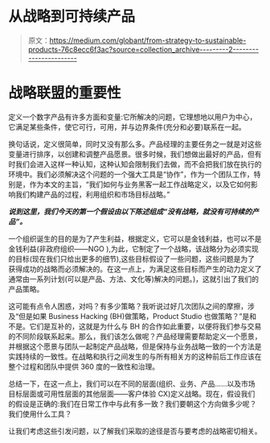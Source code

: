 # 从战略到可持续产品

> 原文：<https://medium.com/globant/from-strategy-to-sustainable-products-76c8ecc6f3ac?source=collection_archive---------2----------------------->

# 战略联盟的重要性

定义一个数字产品有许多方面和变量:它所解决的问题，它理想地以用户为中心，它满足某些条件，使它可行，可用，并与边界条件(充分和必要)联系在一起。

换句话说，定义很简单，同时又没有那么多。产品经理的主要任务之一就是对这些变量进行排序，以创建和调整产品愿景。很多时候，我们想做出最好的产品，但有时我们会进入这样一种认知，这种认知会限制我们去做，而不会把我们放在执行的环境中。我们必须解决这个问题的一个强大工具是“协作”，作为一个团队工作，特别是，作为本文的主旨，“我们如何与业务黑客一起工作战略定义，以及它如何影响我们构建产品的过程，利用组织和市场目标战略。”

***说到这里，我们今天的第一个假设由以下陈述组成“没有战略，就没有可持续的产品”。***

一个组织诞生的目的是为了产生利益，根据定义，它可以是金钱利益，也可以不是金钱利益(非政府组织——NGO ),为此，它制定了一个战略，该战略分为必须实现的目标(现在我们只给出更多的细节),这些目标假设了一些问题，这些问题是为了获得成功的战略而必须解决的。在这一点上，为满足这些目标而产生的动力定义了通常由一系列计划(可以是产品、方法、文化等)解决的问题。)，这就引出了我们的产品策略。

这可能有点令人困惑，对吗？有多少策略？我听说过好几次团队之间的摩擦，涉及“但是如果 Business Hacking (BH)做策略，Product Studio 也做策略？”是和不是。它们是互补的，这就是为什么与 BH 的合作如此重要，以便将我们参与交易的不同阶段联系起来。那么，我们该怎么做呢？产品经理需要帮助定义一个愿景，并根据这个愿景与团队一起制定产品战略，但是保持与业务战略一致的一个方法是实践持续的一致性。在战略和执行之间发生的与所有相关方的这种前后工作应该在整个过程和团队中提供 360 度的一致性和治理。

总结一下，在这一点上，我们可以在不同的层面(组织、业务、产品……以及市场目标层面或可用性层面的其他层面——客户体验 CX)定义战略。现在，假设我们的假设是正确的:我们在日常工作中与此有多一致？我们要朝这个方向做多少呢？我们使用什么工具？

让我们考虑这些引发问题，以了解我们采取的途径是否与要考虑的战略密切相关。